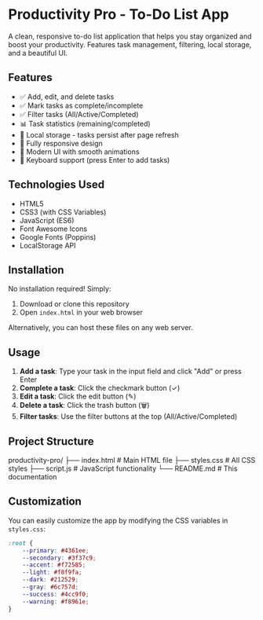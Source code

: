 # Productivity Pro - To-Do List App

A clean, responsive to-do list application that helps you stay organized and boost your productivity. Features task management, filtering, local storage, and a beautiful UI.

## Features

- ✅ Add, edit, and delete tasks
- ✅ Mark tasks as complete/incomplete
- ✅ Filter tasks (All/Active/Completed)
- 📊 Task statistics (remaining/completed)
- 💾 Local storage - tasks persist after page refresh
- 📱 Fully responsive design
- 🎨 Modern UI with smooth animations
- 🚀 Keyboard support (press Enter to add tasks)

## Technologies Used

- HTML5
- CSS3 (with CSS Variables)
- JavaScript (ES6)
- Font Awesome Icons
- Google Fonts (Poppins)
- LocalStorage API

## Installation

No installation required! Simply:

1. Download or clone this repository
2. Open `index.html` in your web browser

Alternatively, you can host these files on any web server.

## Usage

1. **Add a task**: Type your task in the input field and click "Add" or press Enter
2. **Complete a task**: Click the checkmark button (✓)
3. **Edit a task**: Click the edit button (✎)
4. **Delete a task**: Click the trash button (🗑)
5. **Filter tasks**: Use the filter buttons at the top (All/Active/Completed)

## Project Structure
productivity-pro/
├── index.html # Main HTML file
├── styles.css # All CSS styles
├── script.js # JavaScript functionality
└── README.md # This documentation

## Customization

You can easily customize the app by modifying the CSS variables in `styles.css`:

```css
:root {
    --primary: #4361ee;
    --secondary: #3f37c9;
    --accent: #f72585;
    --light: #f8f9fa;
    --dark: #212529;
    --gray: #6c757d;
    --success: #4cc9f0;
    --warning: #f8961e;
}

